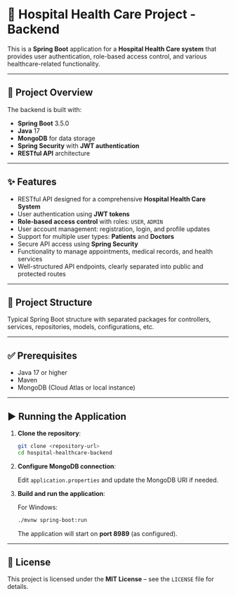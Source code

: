 # 🏥 Hospital Health Care Project - Backend

This is a **Spring Boot** application for a **Hospital Health Care system** that provides user authentication, role-based access control, and various healthcare-related functionality.

---

## 🚀 Project Overview

The backend is built with:

- **Spring Boot** 3.5.0  
- **Java** 17  
- **MongoDB** for data storage  
- **Spring Security** with **JWT authentication**  
- **RESTful API** architecture  

---

## ✨ Features

- RESTful API designed for a comprehensive **Hospital Health Care System**
- User authentication using **JWT tokens**
- **Role-based access control** with roles: `USER`, `ADMIN`
- User account management: registration, login, and profile updates
- Support for multiple user types: **Patients** and **Doctors**
- Secure API access using **Spring Security**
- Functionality to manage appointments, medical records, and health services
- Well-structured API endpoints, clearly separated into public and protected routes


---

## 📁 Project Structure

Typical Spring Boot structure with separated packages for controllers, services, repositories, models, configurations, etc.

---

## ✅ Prerequisites

- Java 17 or higher  
- Maven  
- MongoDB (Cloud Atlas or local instance)

---

## ▶️ Running the Application

1. **Clone the repository**:

   ```bash
   git clone <repository-url>
   cd hospital-healthcare-backend
   ```

2. **Configure MongoDB connection**:

   Edit `application.properties` and update the MongoDB URI if needed.

3. **Build and run the application**:

   For Windows:

   ```bash
   ./mvnw spring-boot:run
   ```

   The application will start on **port 8989** (as configured).

---


## 📄 License

This project is licensed under the **MIT License** – see the `LICENSE` file for details.